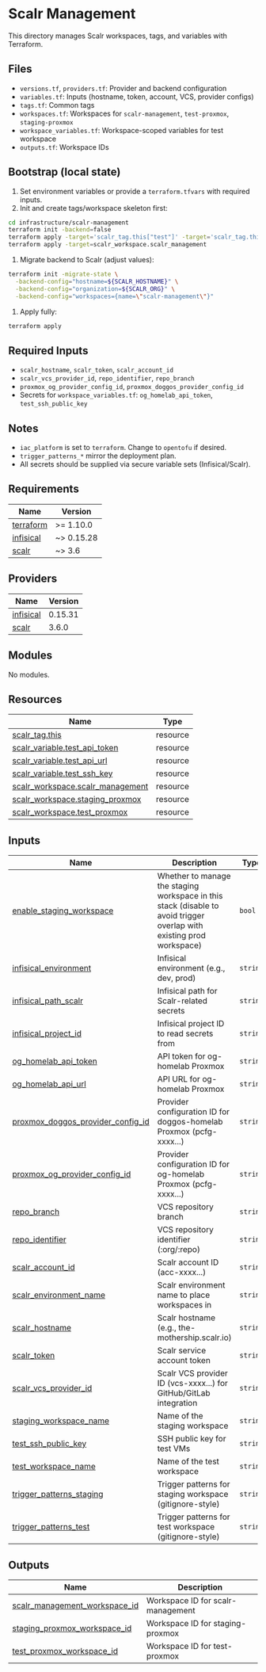 # Scalr Management

This directory manages Scalr workspaces, tags, and variables with Terraform.

## Files

- `versions.tf`, `providers.tf`: Provider and backend configuration
- `variables.tf`: Inputs (hostname, token, account, VCS, provider configs)
- `tags.tf`: Common tags
- `workspaces.tf`: Workspaces for `scalr-management`, `test-proxmox`, `staging-proxmox`
- `workspace_variables.tf`: Workspace-scoped variables for test workspace
- `outputs.tf`: Workspace IDs

## Bootstrap (local state)

1. Set environment variables or provide a `terraform.tfvars` with required inputs.
1. Init and create tags/workspace skeleton first:

```bash
cd infrastructure/scalr-management
terraform init -backend=false
terraform apply -target='scalr_tag.this["test"]' -target='scalr_tag.this["production"]' -target='scalr_tag.this["og-homelab"]' -target='scalr_tag.this["doggos-homelab"]'
terraform apply -target=scalr_workspace.scalr_management
```

1. Migrate backend to Scalr (adjust values):

```bash
terraform init -migrate-state \
  -backend-config="hostname=${SCALR_HOSTNAME}" \
  -backend-config="organization=${SCALR_ORG}" \
  -backend-config="workspaces={name=\"scalr-management\"}"
```

1. Apply fully:

```bash
terraform apply
```

## Required Inputs

- `scalr_hostname`, `scalr_token`, `scalr_account_id`
- `scalr_vcs_provider_id`, `repo_identifier`, `repo_branch`
- `proxmox_og_provider_config_id`, `proxmox_doggos_provider_config_id`
- Secrets for `workspace_variables.tf`: `og_homelab_api_token`, `test_ssh_public_key`

## Notes

- `iac_platform` is set to `terraform`. Change to `opentofu` if desired.
- `trigger_patterns_*` mirror the deployment plan.
- All secrets should be supplied via secure variable sets (Infisical/Scalr).

<!-- BEGIN_TF_DOCS -->

## Requirements

| Name | Version |
|------|---------|
| <a name="requirement_terraform"></a> [terraform](#requirement\_terraform) | >= 1.10.0 |
| <a name="requirement_infisical"></a> [infisical](#requirement\_infisical) | ~> 0.15.28 |
| <a name="requirement_scalr"></a> [scalr](#requirement\_scalr) | ~> 3.6 |
## Providers

| Name | Version |
|------|---------|
| <a name="provider_infisical"></a> [infisical](#provider_infisical) | 0.15.31 |
| <a name="provider_scalr"></a> [scalr](#provider_scalr) | 3.6.0 |

## Modules

No modules.
## Resources

| Name | Type |
|------|------|
| [scalr_tag.this](https://registry.terraform.io/providers/Scalr/scalr/latest/docs/resources/tag) | resource |
| [scalr_variable.test_api_token](https://registry.terraform.io/providers/Scalr/scalr/latest/docs/resources/variable) | resource |
| [scalr_variable.test_api_url](https://registry.terraform.io/providers/Scalr/scalr/latest/docs/resources/variable) | resource |
| [scalr_variable.test_ssh_key](https://registry.terraform.io/providers/Scalr/scalr/latest/docs/resources/variable) | resource |
| [scalr_workspace.scalr_management](https://registry.terraform.io/providers/Scalr/scalr/latest/docs/resources/workspace) | resource |
| [scalr_workspace.staging_proxmox](https://registry.terraform.io/providers/Scalr/scalr/latest/docs/resources/workspace) | resource |
| [scalr_workspace.test_proxmox](https://registry.terraform.io/providers/Scalr/scalr/latest/docs/resources/workspace) | resource |
## Inputs

| Name | Description | Type | Default | Required |
|------|-------------|------|---------|:--------:|
| <a name="input_enable_staging_workspace"></a> [enable\_staging\_workspace](#input\_enable\_staging\_workspace) | Whether to manage the staging workspace in this stack (disable to avoid trigger overlap with existing prod workspace) | `bool` | `false` | no |
| <a name="input_infisical_environment"></a> [infisical\_environment](#input\_infisical\_environment) | Infisical environment (e.g., dev, prod) | `string` | `"dev"` | no |
| <a name="input_infisical_path_scalr"></a> [infisical\_path\_scalr](#input\_infisical\_path\_scalr) | Infisical path for Scalr-related secrets | `string` | `"/scalr"` | no |
| <a name="input_infisical_project_id"></a> [infisical\_project\_id](#input\_infisical\_project\_id) | Infisical project ID to read secrets from | `string` | `"7b832220-24c0-45bc-a5f1-ce9794a31259"` | no |
| <a name="input_og_homelab_api_token"></a> [og\_homelab\_api\_token](#input\_og\_homelab\_api\_token) | API token for og-homelab Proxmox | `string` | `""` | no |
| <a name="input_og_homelab_api_url"></a> [og\_homelab\_api\_url](#input\_og\_homelab\_api\_url) | API URL for og-homelab Proxmox | `string` | `"https://192.168.30.30:8006/api2/json"` | no |
| <a name="input_proxmox_doggos_provider_config_id"></a> [proxmox\_doggos\_provider\_config\_id](#input\_proxmox\_doggos\_provider\_config\_id) | Provider configuration ID for doggos-homelab Proxmox (pcfg-xxxx...) | `string` | `"pcfg-v0ou0vcc8n9s42gbt"` | no |
| <a name="input_proxmox_og_provider_config_id"></a> [proxmox\_og\_provider\_config\_id](#input\_proxmox\_og\_provider\_config\_id) | Provider configuration ID for og-homelab Proxmox (pcfg-xxxx...) | `string` | `"pcfg-v0ou0ver2ujd0cct0"` | no |
| <a name="input_repo_branch"></a> [repo\_branch](#input\_repo\_branch) | VCS repository branch | `string` | `"main"` | no |
| <a name="input_repo_identifier"></a> [repo\_identifier](#input\_repo\_identifier) | VCS repository identifier (:org/:repo) | `string` | `"basher83/terraform-homelab"` | no |
| <a name="input_scalr_account_id"></a> [scalr\_account\_id](#input\_scalr\_account\_id) | Scalr account ID (acc-xxxx...) | `string` | n/a | yes |
| <a name="input_scalr_environment_name"></a> [scalr\_environment\_name](#input\_scalr\_environment\_name) | Scalr environment name to place workspaces in | `string` | `"development"` | no |
| <a name="input_scalr_hostname"></a> [scalr\_hostname](#input\_scalr\_hostname) | Scalr hostname (e.g., the-mothership.scalr.io) | `string` | n/a | yes |
| <a name="input_scalr_token"></a> [scalr\_token](#input\_scalr\_token) | Scalr service account token | `string` | n/a | yes |
| <a name="input_scalr_vcs_provider_id"></a> [scalr\_vcs\_provider\_id](#input\_scalr\_vcs\_provider\_id) | Scalr VCS provider ID (vcs-xxxx...) for GitHub/GitLab integration | `string` | n/a | yes |
| <a name="input_staging_workspace_name"></a> [staging\_workspace\_name](#input\_staging\_workspace\_name) | Name of the staging workspace | `string` | `"staging-proxmox"` | no |
| <a name="input_test_ssh_public_key"></a> [test\_ssh\_public\_key](#input\_test\_ssh\_public\_key) | SSH public key for test VMs | `string` | `""` | no |
| <a name="input_test_workspace_name"></a> [test\_workspace\_name](#input\_test\_workspace\_name) | Name of the test workspace | `string` | `"test-proxmox"` | no |
| <a name="input_trigger_patterns_staging"></a> [trigger\_patterns\_staging](#input\_trigger\_patterns\_staging) | Trigger patterns for staging workspace (gitignore-style) | `string` | `"/infrastructure/environments/staging/\n/infrastructure/modules/vm/\n"` | no |
| <a name="input_trigger_patterns_test"></a> [trigger\_patterns\_test](#input\_trigger\_patterns\_test) | Trigger patterns for test workspace (gitignore-style) | `string` | `"/infrastructure/environments/test/\n/infrastructure/modules/test-vm/\n"` | no |
## Outputs

| Name | Description |
|------|-------------|
| <a name="output_scalr_management_workspace_id"></a> [scalr\_management\_workspace\_id](#output\_scalr\_management\_workspace\_id) | Workspace ID for scalr-management |
| <a name="output_staging_proxmox_workspace_id"></a> [staging\_proxmox\_workspace\_id](#output\_staging\_proxmox\_workspace\_id) | Workspace ID for staging-proxmox |
| <a name="output_test_proxmox_workspace_id"></a> [test\_proxmox\_workspace\_id](#output\_test\_proxmox\_workspace\_id) | Workspace ID for test-proxmox |
<!-- END_TF_DOCS -->
